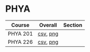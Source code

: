 # PHYA

| Course | Overall | Section |
| ------ | ------- | ------- |
| PHYA 201 | [csv](https://github.com/UCSD-Historical-Enrollment-Data/2024Winter/blob/main/overall/PHYA%20201.csv), [png](https://raw.githubusercontent.com/UCSD-Historical-Enrollment-Data/2024Winter/main/plot_overall/PHYA%20201.png) |  |
| PHYA 226 | [csv](https://github.com/UCSD-Historical-Enrollment-Data/2024Winter/blob/main/overall/PHYA%20226.csv), [png](https://raw.githubusercontent.com/UCSD-Historical-Enrollment-Data/2024Winter/main/plot_overall/PHYA%20226.png) |  |
